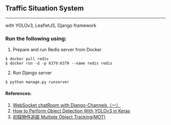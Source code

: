 ## Traffic Situation System
---

with YOLOv3, LeafletJS, Django framework

### Run the following using:
1. Prepare and run Redis server from Docker
```
$ docker pull redis
$ docker run -d -p 6379:6379 --name redis redis
```

2. Run Django server
```
$ python manage.py runserver
```

#### References:
1. [WebSocket chatRoom with Django-Channels（一）](https://medium.com/@Sean_Hsu/websocket-chatroom-with-django-channels-f6c7bed7d2f4)
2. [How to Perform Object Detection With YOLOv3 in Keras](https://machinelearningmastery.com/how-to-perform-object-detection-with-yolov3-in-keras/)
3. [初探物件追蹤 Multiple Object Tracking(MOT)](https://medium.com/@peaceful0907/%E5%88%9D%E6%8E%A2%E7%89%A9%E4%BB%B6%E8%BF%BD%E8%B9%A4-multiple-object-tracking-mot-4f1b42e959f9)